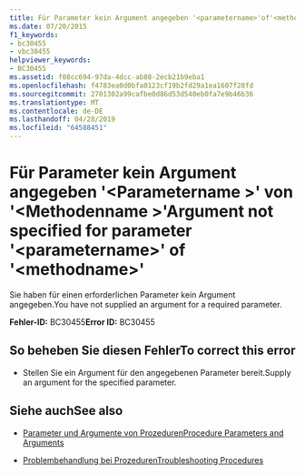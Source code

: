 ```yaml
---
title: Für Parameter kein Argument angegeben '<parametername>'of'<methodname>'
ms.date: 07/20/2015
f1_keywords:
- bc30455
- vbc30455
helpviewer_keywords:
- BC30455
ms.assetid: f08cc694-97da-4dcc-ab88-2ecb21b9eba1
ms.openlocfilehash: f4783ea0d0bfa0123cf19b2fd29a1ea1607f28fd
ms.sourcegitcommit: 2701302a99cafbe0d86d53d540eb0fa7e9b46b36
ms.translationtype: MT
ms.contentlocale: de-DE
ms.lasthandoff: 04/28/2019
ms.locfileid: "64588451"
---
```

# <a name="argument-not-specified-for-parameter-parametername-of-methodname"></a><span data-ttu-id="26ab2-102">Für Parameter kein Argument angegeben '\<Parametername >' von '\<Methodenname >'</span><span class="sxs-lookup"><span data-stu-id="26ab2-102">Argument not specified for parameter '\<parametername>' of '\<methodname>'</span></span>
<span data-ttu-id="26ab2-103">Sie haben für einen erforderlichen Parameter kein Argument angegeben.</span><span class="sxs-lookup"><span data-stu-id="26ab2-103">You have not supplied an argument for a required parameter.</span></span>  
  
 <span data-ttu-id="26ab2-104">**Fehler-ID:** BC30455</span><span class="sxs-lookup"><span data-stu-id="26ab2-104">**Error ID:** BC30455</span></span>  
  
## <a name="to-correct-this-error"></a><span data-ttu-id="26ab2-105">So beheben Sie diesen Fehler</span><span class="sxs-lookup"><span data-stu-id="26ab2-105">To correct this error</span></span>  
  
- <span data-ttu-id="26ab2-106">Stellen Sie ein Argument für den angegebenen Parameter bereit.</span><span class="sxs-lookup"><span data-stu-id="26ab2-106">Supply an argument for the specified parameter.</span></span>  
  
## <a name="see-also"></a><span data-ttu-id="26ab2-107">Siehe auch</span><span class="sxs-lookup"><span data-stu-id="26ab2-107">See also</span></span>

- [<span data-ttu-id="26ab2-108">Parameter und Argumente von Prozeduren</span><span class="sxs-lookup"><span data-stu-id="26ab2-108">Procedure Parameters and Arguments</span></span>](../../visual-basic/programming-guide/language-features/procedures/procedure-parameters-and-arguments.md)

- [<span data-ttu-id="26ab2-109">Problembehandlung bei Prozeduren</span><span class="sxs-lookup"><span data-stu-id="26ab2-109">Troubleshooting Procedures</span></span>](../../visual-basic/programming-guide/language-features/procedures/troubleshooting-procedures.md)
